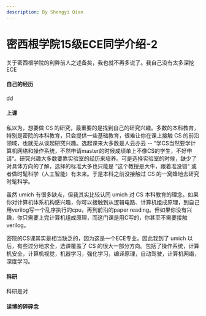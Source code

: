 ```yaml
---
description: By Shengyi Qian
---
```


# 密西根学院15级ECE同学介绍-2

关于密西根学院的利弊前人之述备矣，我也就不再多说了。我自己没有太多深挖 ECE 

#### 自己的经历

dd

#### 上课

私以为，想要做 CS 的研究，最重要的是找到自己的研究兴趣。多数的本科教育，特别是密院的本科教育，只会提供一些基础教育，很难让你在课上接触 CS 的前沿领域，也就无从谈起研究兴趣。选起课来大多数是人云亦云 -- ”学CS当然要学计算机网络和操作系统，不然申请master的时候成绩单上不像CS的学生，不好申请“。研究兴趣大多数要靠实验室的经历来培养。可是选择实验室的时候，缺少了对具体方向的了解，选择的标准大多也只能是 ”这个教授是大牛，跟着准没错“ 或者做时髦科学（人工智能）有未来。于是本科之前没接触过 CS 的一窝蜂地去研究时髦科学。

虽然 umich 有很多缺点，但我其实比较认同 umich 对 CS 本科教育的理念。如果你对计算机体系机构感兴趣，你可以接触到从逻辑电路、计算机组成原理，到自己用verilog写一个乱序执行的cpu，再到前沿的paper reading。但如果你没有兴趣，你只需要上完计算机组成原理，而这门课是用C写的，你甚至不需要接触verilog。

密院的CS课其实是相当缺乏的，因为这是一个ECE专业。因此我到了 umich 以后，有些过分地求全，选课覆盖了 CS 的很大一部分方向。包括了操作系统，计算机安全，计算机视觉，机器学习，强化学习，编译原理，自动驾驶，计算机网络，深度学习。

#### 科研

科研是对

#### 读博的碎碎念

